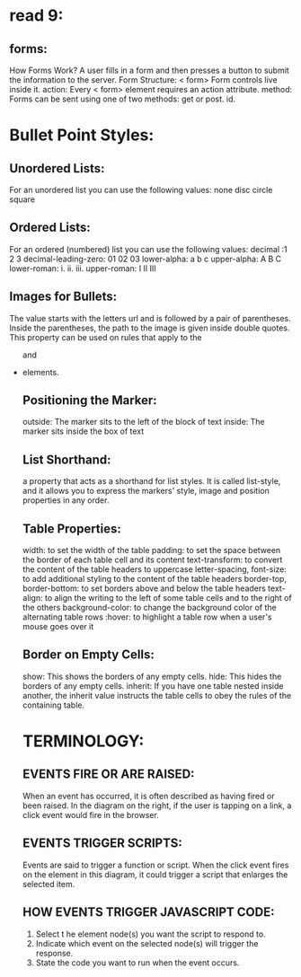 # read 9:
## forms:
How Forms Work?
A user fills in a form and then presses a button to submit the information to the server.
Form Structure:
< form> Form controls live inside it.
action: Every < form> element requires an action attribute. 
method: Forms can be sent using one of two methods: get or post.
id.

# Bullet Point Styles:
## Unordered Lists: 
For an unordered list you can use the following values:
 none
 disc
 circle
 square
## Ordered Lists:
For an ordered (numbered) list you can use the following values:
decimal :1 2 3
decimal-leading-zero: 01 02 03
lower-alpha: a b c
upper-alpha: A B C
lower-roman: i. ii. iii.
upper-roman: I II III
## Images for Bullets: 
The value starts with the letters url and is followed by a pair of parentheses. Inside the parentheses, the path to the image is given inside double quotes. This property can be used on rules that apply to the <ul> and
<li> elements.

## Positioning the Marker:
outside: The marker sits to the left of the block of text
inside: The marker sits inside the box of
text
## List Shorthand:
 a property that acts as a shorthand for list styles. It is called list-style, and it allows you to express the markers' style, image and
position properties in any order.

## Table Properties:
width: to set the width of the table
padding: to set the space between the border of each table
cell and its content
text-transform: to convert the content of the table headers to uppercase
letter-spacing, font-size: to add additional styling to the content of the table headers
border-top, border-bottom: to set borders above and below the table headers
text-align: to align the writing to the left of some table cells and to the right of the others
background-color: to change the background color of the alternating table rows
:hover: to highlight a table row when a user's mouse goes over it
## Border on Empty Cells:
show: This shows the borders of any empty cells.
hide: This hides the borders of any empty cells.
inherit: If you have one table nested inside another, the inherit value instructs the table cells to obey the rules of the containing table.

# TERMINOLOGY:
## EVENTS FIRE OR ARE RAISED:
When an event has occurred, it is often described as having fired or
been raised. In the diagram on the right, if the user is tapping on a link, a click event would fire in the browser.
## EVENTS TRIGGER SCRIPTS:
Events are said to trigger a function or script. When the click event
fires on the element in this diagram, it could trigger a script that enlarges the selected item. 
## HOW EVENTS TRIGGER JAVASCRIPT CODE:
1. Select t he element node(s) you want the script to respond to.  
2. Indicate which event on the selected node(s) will trigger the response. 
3. State the code you want to run when the event occurs. 